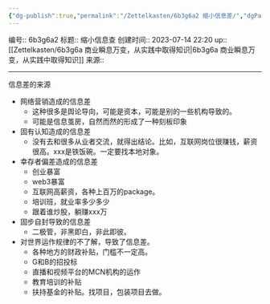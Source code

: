 ```yaml
---
{"dg-publish":true,"permalink":"/Zettelkasten/6b3g6a2 缩小信息差/","dgPassFrontmatter":true}
---
```


编号:: 6b3g6a2
标题:: 缩小信息查
创建时间:: 2023-07-14 22:20
up:: [[Zettelkasten/6b3g6a 商业瞬息万变，从实践中取得知识\|6b3g6a 商业瞬息万变，从实践中取得知识]]
来源:: 

---
信息差的来源
- 网络营销造成的信息差
	- 这种很多是舆论导向，可能是资本，可能是别的一些机构导致的。
	- 可能是信息茧房，自然而然的形成了一种刻板印象
- 固有认知造成的信息差
	- 没有去和很多从业者交流，就得出结论。比如，互联网岗位很赚钱，薪资很高。xxx是铁饭碗。一定要找本地对象。
- 幸存者偏差造成的信息差
	- 创业暴富
	- web3暴富
	- 互联网高薪资，各种上百万的package。
	- 培训班，就业率多少多少
	- 跟着谁炒股，躺赚xxx万
- 固步自封导致的信息差
	- 二极管，非黑即白，非此即彼。
- 对世界运作规律的不了解，导致了信息差。
	- 各种地方的财政补贴，门槛不一定高。
	- G和B的招投标
	- 直播和视频平台的MCN机构的运作
	- 教育培训的补贴
	- 扶持基金的补贴。找项目，包装项目去做。

